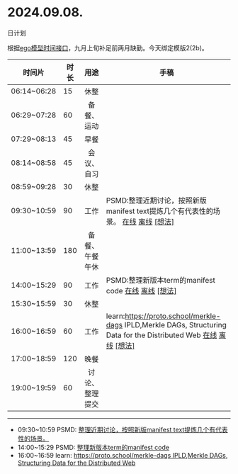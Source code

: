 # 2024.09.08.
日计划

根据[ego模型时间接口](https://gitee.com/hyg/blog/blob/master/timeflow.md)，九月上旬补足前两月缺勤。今天绑定模版2(2b)。

| 时间片 | 时长 | 用途 | 手稿 |
| --- | --- | :---: | --- |
| 06:14~06:28 | 15 | 休整 |  |
| 06:29~07:28 | 60 | 备餐、运动 |  |
| 07:29~08:13 | 45 | 早餐 |  |
| 08:14~08:58 | 45 | 会议、自习 |  |
| 08:59~09:28 | 30 | 休整 |  |
| 09:30~10:59 | 90 | 工作 | PSMD:整理近期讨论，按照新版manifest text提炼几个有代表性的场景。 [在线](http://simp.ly/p/WZ077p) [离线](../../draft/2024/09/20240908093000.md) <a href="mailto:huangyg@mars22.com?subject=关于2024.09.08.[PSMD:整理近期讨论，按照新版manifest text提炼几个有代表性的场景。]任务&body=日期: 20240908%0D%0A序号: 5%0D%0A手稿:../../draft/2024/09/20240908093000.md%0D%0A---请勿修改邮件主题及以上内容 从下一行开始写您的想法---%0D%0A">[想法]</a> |
| 11:00~13:59 | 180 | 备餐、午餐午休 |  |
| 14:00~15:29 | 90 | 工作 | PSMD:整理新版本term的manifest code [在线](http://simp.ly/p/lsBYG9) [离线](../../draft/2024/09/20240908140000.md) <a href="mailto:huangyg@mars22.com?subject=关于2024.09.08.[PSMD:整理新版本term的manifest code]任务&body=日期: 20240908%0D%0A序号: 7%0D%0A手稿:../../draft/2024/09/20240908140000.md%0D%0A---请勿修改邮件主题及以上内容 从下一行开始写您的想法---%0D%0A">[想法]</a> |
| 15:30~15:59 | 30 | 休整 |  |
| 16:00~16:59 | 60 | 工作 | learn:https://proto.school/merkle-dags IPLD,Merkle DAGs, Structuring Data for the Distributed Web [在线](http://simp.ly/p/MpcbHD) [离线](../../draft/2024/09/20240908160000.md) <a href="mailto:huangyg@mars22.com?subject=关于2024.09.08.[learn:https://proto.school/merkle-dags IPLD,Merkle DAGs, Structuring Data for the Distributed Web]任务&body=日期: 20240908%0D%0A序号: 9%0D%0A手稿:../../draft/2024/09/20240908160000.md%0D%0A---请勿修改邮件主题及以上内容 从下一行开始写您的想法---%0D%0A">[想法]</a> |
| 17:00~18:59 | 120 | 晚餐 |  |
| 19:00~19:59 | 60 | 讨论、整理提交 |  |

---

- 09:30~10:59	PSMD: [整理近期讨论，按照新版manifest text提炼几个有代表性的场景。](../../draft/2024/09/20240908093000.md)
- 14:00~15:29	PSMD: [整理新版本term的manifest code](../../draft/2024/09/20240908140000.md)
- 16:00~16:59	learn: [https://proto.school/merkle-dags IPLD,Merkle DAGs, Structuring Data for the Distributed Web](../../draft/2024/09/20240908160000.md)
